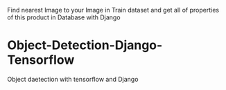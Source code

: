 Find nearest Image to your Image in Train dataset and get all of properties of this product in Database with Django
# Object-Detection-Django-Tensorflow
Object daetection with tensorflow and Django
